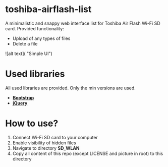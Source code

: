 # toshiba-airflash-list

A minimalistic and snappy web interface list for Toshiba Air Flash Wi-Fi SD card. Provided functionality:

- Upload of any types of files
- Delete a file

![alt text]( "Simple UI")


# Used libraries

All used libraries are provided. Only the min versions are used.
- [**Bootstrap**](https://getbootstrap.com/)
- [**jQuery**](https://jquery.com/) 

# How to use?

1. Connect Wi-Fi SD card to your computer
2. Enable visibility of hidden files
3. Navigate to directory **SD_WLAN**
4. Copy all content of this repo (except LICENSE and picture in root) to this directory
